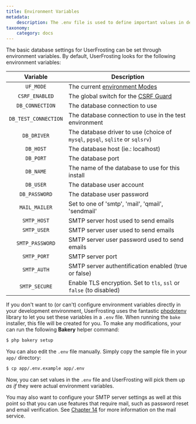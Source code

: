 ```yaml
---
title: Environment Variables
metadata:
    description: The .env file is used to define important values in development such as database credentials, which should be placed directly in environment variables during production.
taxonomy:
    category: docs
---
```


The basic database settings for UserFrosting can be set through environment variables. By default, UserFrosting looks for the following environment variables:

|       Variable       | Description                                                                             |
| :------------------: | --------------------------------------------------------------------------------------- |
|      `UF_MODE`       | The current [environment Modes](/configuration/config-files#environment-modes)          |
|    `CSRF_ENABLED`    | The global switch for the [CSRF Guard](/routes-and-controllers/client-input/csrf-guard) |
|   `DB_CONNECTION`    | The database connection to use                                                          |
| `DB_TEST_CONNECTION` | The database connection to use in the test environment                                  |
|     `DB_DRIVER`      | The database driver to use (choice of `mysql`, `pgsql`, `sqlite` or `sqlsrv`)           |
|      `DB_HOST`       | The database host (ie.: localhost)                                                      |
|      `DB_PORT`       | The database port                                                                       |
|      `DB_NAME`       | The name of the database to use for this install                                        |
|      `DB_USER`       | The database user account                                                               |
|    `DB_PASSWORD`     | The database user password                                                              |
|    `MAIL_MAILER`     | Set to one of 'smtp', 'mail', 'qmail', 'sendmail'                                       |
|     `SMTP_HOST`      | SMTP server host used to send emails                                                    |
|     `SMTP_USER`      | SMTP server user used to send emails                                                    |
|   `SMTP_PASSWORD`    | SMTP server user password used to send emails                                           |
|     `SMTP_PORT`      | SMTP server port                                                                        |
|     `SMTP_AUTH`      | SMTP server authentification enabled (true or false)                                    |
|    `SMTP_SECURE`     | Enable TLS encryption. Set to `tls`, `ssl` or `false` (to disabled)                     |

If you don't want to (or can't) configure environment variables directly in your development environment, UserFrosting uses the fantastic [phpdotenv](https://github.com/vlucas/phpdotenv) library to let you set these variables in a `.env` file. When running the `bake` installer, this file will be created for you. To make any modifications, your can run the following **Bakery** helper command:

```bash
$ php bakery setup
```

You can also edit the `.env` file manually. Simply copy the sample file in your `app/` directory:

```bash
$ cp app/.env.example app/.env
```

Now, you can set values in the `.env` file and UserFrosting will pick them up _as if_ they were actual environment variables.

You may also want to configure your SMTP server settings as well at this point so that you can use features that require mail, such as password reset and email verification. See [Chapter 14](/mail) for more information on the mail service.
